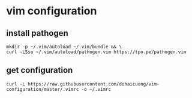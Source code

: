 # vim configuration

## install pathogen
```
mkdir -p ~/.vim/autoload ~/.vim/bundle && \
curl -LSso ~/.vim/autoload/pathogen.vim https://tpo.pe/pathogen.vim
```

## get configuration
```
curl -L https://raw.githubusercontent.com/dohaicuong/vim-configuration/master/.vimrc -o ~/.vimrc
```
